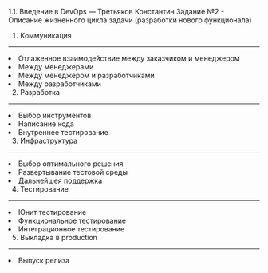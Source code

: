 1.1. Введение в DevOps — Третьяков Константин
Задание №2 - Описание жизненного цикла задачи (разработки нового функционала)


1. Коммуникация
---
<li> Отлаженное взаимодействие между заказчиком и менеджером
<li> Между менеджерами
<li> Между менеджером и разработчиками
<li> Между разработчиками

2. Разработка
---
<li> Выбор инструментов
<li> Написание кода
<li> Внутреннее тестирование

3. Инфраструктура
---
<li> Выбор оптимального решения
<li> Развертывание тестовой среды
<li> Дальнейшея поддержка

4. Тестирование
---
<li> Юнит тестирование
<li> Функциональное тестирование
<li> Интеграционное тестирование

5. Выкладка в production
---
<li> Выпуск релиза